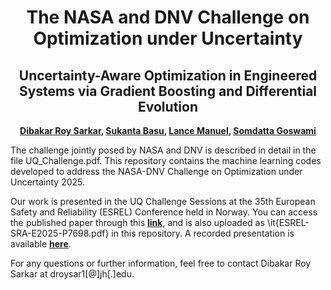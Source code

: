 <div align="center">  
  
# The NASA and DNV Challenge on Optimization under Uncertainty 
## Uncertainty-Aware Optimization in Engineered Systems via Gradient Boosting and Differential Evolution

**[Dibakar Roy Sarkar](https://scholar.google.com/citations?user=Sz4nHdYAAAAJ&hl=en&oi=ao), [Sukanta Basu](https://scholar.google.com/citations?hl=en&user=08bv9p8AAAAJ), [Lance Manuel](https://scholar.google.com/citations?hl=en&user=NvlDB08AAAAJ), [Somdatta Goswami](https://scholar.google.com/citations?user=GaKrpSkAAAAJ&hl=en)**

</div>
The challenge jointly posed by NASA and DNV is described in detail in the file UQ_Challenge.pdf. This repository contains the machine learning codes developed to address the NASA-DNV Challenge on Optimization under Uncertainty 2025.

Our work is presented in the UQ Challenge Sessions at the 35th European Safety and Reliability (ESREL) Conference held in Norway. You can access the published paper through this **[link](https://rpsonline.com.sg/proceedings/esrel-sra-e2025/html/ESREL-SRA-E2025-P7698.html)**, and is also uploaded as \it{ESREL-SRA-E2025-P7698.pdf} in this repository. A recorded presentation is available **[here](https://livejohnshopkins-my.sharepoint.com/:f:/g/personal/sgoswam4_jh_edu/Eo6XL-LpD6ZOi9YAEh4gbqYBnehYqBaV6ees0N68VL0sPA?e=hIcXBC)**.

For any questions or further information, feel free to contact Dibakar Roy Sarkar at droysar1[@]jh[.]edu.
